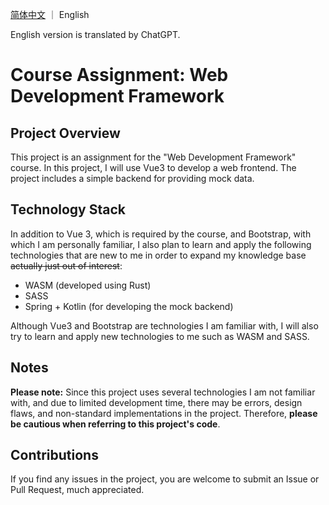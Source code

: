 [简体中文](README.md) ｜ English

English version is translated by ChatGPT.

# Course Assignment: Web Development Framework

## Project Overview
This project is an assignment for the "Web Development Framework" course. In this project, I will use Vue3 to develop a web frontend. The project includes a simple backend for providing mock data.

## Technology Stack
In addition to Vue 3, which is required by the course, and Bootstrap, with which I am personally familiar, I also plan to learn and apply the following technologies that are new to me in order to expand my knowledge base ~~actually just out of interest~~:
- WASM (developed using Rust)
- SASS
- Spring + Kotlin (for developing the mock backend)

Although Vue3 and Bootstrap are technologies I am familiar with, I will also try to learn and apply new technologies to me such as WASM and SASS.

## Notes
**Please note:** Since this project uses several technologies I am not familiar with, and due to limited development time, there may be errors, design flaws, and non-standard implementations in the project. Therefore, **please be cautious when referring to this project's code**.

## Contributions
If you find any issues in the project, you are welcome to submit an Issue or Pull Request, much appreciated.
